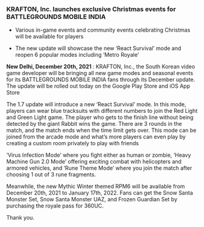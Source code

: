 ### KRAFTON, Inc. launches exclusive Christmas events for BATTLEGROUNDS MOBILE INDIA

- Various in-game events and community events celebrating Christmas will be available for players

- The new update will showcase the new ‘React Survival’ mode and reopen 6 popular modes including ‘Metro Royale’

<b>New Delhi, December 20th, 2021 </b>: KRAFTON, Inc., the South Korean video game developer will be bringing all new game modes and seasonal events for its BATTLEGROUNDS MOBILE INDIA fans through its December update. The update will be rolled out today on the Google Play Store and iOS App Store
 

The 1.7 update will introduce a new ‘React Survival’ mode. In this mode, players can wear blue tracksuits with different numbers to join the Red Light and Green Light game. The player who gets to the finish line without being detected by the giant Rabbit wins the game. There are 3 rounds in the match, and the match ends when the time limit gets over. This mode can be joined from the arcade mode and what’s more players can even play by creating a custom room privately to play with friends


‘Virus Infection Mode’ where you fight either as human or zombie, ‘Heavy Machine Gun 2.0 Mode’ offering exciting combat with helicopters and armored vehicles, and ‘Rune Theme Mode’ where you join the match after choosing 1 out of 3 rune fragments.


Meanwhile, the new Mythic Winter themed RPM6 will be available from December 20th, 2021 to January 17th, 2022. Fans can get the Snow Santa Monster Set, Snow Santa Monster UAZ, and Frozen Guardian Set by purchasing the royale pass for 360UC.

Thank you.